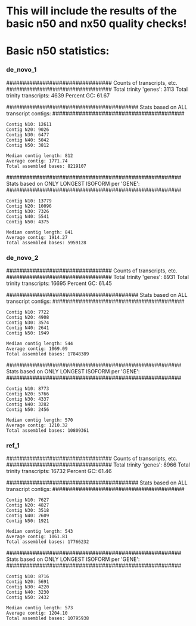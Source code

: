 # This will include the results of the basic n50 and nx50 quality checks!

# Basic n50 statistics:

### de_novo_1

################################
Counts of transcripts, etc.
################################
Total trinity 'genes':	3113
Total trinity transcripts:	4639
Percent GC: 61.67

########################################
Stats based on ALL transcript contigs:
########################################

	Contig N10: 12611
	Contig N20: 9026
	Contig N30: 6477
	Contig N40: 5042
	Contig N50: 3812

	Median contig length: 812
	Average contig: 1771.74
	Total assembled bases: 8219107


#####################################################
Stats based on ONLY LONGEST ISOFORM per 'GENE':
#####################################################

	Contig N10: 13779
	Contig N20: 10096
	Contig N30: 7326
	Contig N40: 5541
	Contig N50: 4375

	Median contig length: 841
	Average contig: 1914.27
	Total assembled bases: 5959128

### de_novo_2

################################
Counts of transcripts, etc.
################################
Total trinity 'genes':	8931
Total trinity transcripts:	16695
Percent GC: 61.45

########################################
Stats based on ALL transcript contigs:
########################################

	Contig N10: 7722
	Contig N20: 4908
	Contig N30: 3574
	Contig N40: 2641
	Contig N50: 1949

	Median contig length: 544
	Average contig: 1069.09
	Total assembled bases: 17848389


#####################################################
Stats based on ONLY LONGEST ISOFORM per 'GENE':
#####################################################

	Contig N10: 8773
	Contig N20: 5766
	Contig N30: 4337
	Contig N40: 3282
	Contig N50: 2456

	Median contig length: 570
	Average contig: 1210.32
	Total assembled bases: 10809361


### ref_1 

################################
Counts of transcripts, etc.
################################
Total trinity 'genes':	8966
Total trinity transcripts:	16732
Percent GC: 61.46

########################################
Stats based on ALL transcript contigs:
########################################

	Contig N10: 7627
	Contig N20: 4827
	Contig N30: 3518
	Contig N40: 2609
	Contig N50: 1921

	Median contig length: 543
	Average contig: 1061.81
	Total assembled bases: 17766232


#####################################################
Stats based on ONLY LONGEST ISOFORM per 'GENE':
#####################################################

	Contig N10: 8716
	Contig N20: 5691
	Contig N30: 4220
	Contig N40: 3230
	Contig N50: 2432

	Median contig length: 573
	Average contig: 1204.10
	Total assembled bases: 10795938
